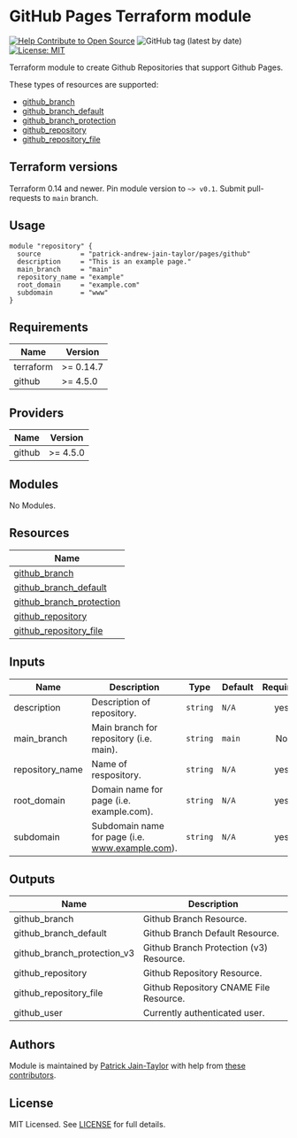 # GitHub Pages Terraform module

[![Help Contribute to Open Source](https://www.codetriage.com/patrick-andrew-jain-taylor/terraform-github-pages/badges/users.svg)](https://www.codetriage.com/patrick-andrew-jain-taylor/terraform-github-pages)
![GitHub tag (latest by date)](https://img.shields.io/github/v/tag/patrick-andrew-jain-taylor/terraform-github-pages)
[![License: MIT](https://img.shields.io/badge/License-MIT-yellow.svg)](https://opensource.org/licenses/MIT)


Terraform module to create Github Repositories that support Github Pages.

These types of resources are supported:

* [github_branch](https://registry.terraform.io/providers/integrations/github/latest/docs/resources/branch)
* [github_branch_default](https://registry.terraform.io/providers/integrations/github/latest/docs/resources/branch_default)
* [github_branch_protection](https://registry.terraform.io/providers/integrations/github/latest/docs/resources/branch_protection_v3)
* [github_repository](https://registry.terraform.io/providers/integrations/github/latest/docs/resources/repository)
* [github_repository_file](https://registry.terraform.io/providers/integrations/github/latest/docs/resources/repository_file)

## Terraform versions

Terraform 0.14 and newer. Pin module version to `~> v0.1`. Submit pull-requests to `main` branch.

## Usage

```hcl
module "repository" {
  source          = "patrick-andrew-jain-taylor/pages/github"
  description     = "This is an example page."
  main_branch     = "main"
  repository_name = "example"
  root_domain     = "example.com"
  subdomain       = "www"
}
```

<!-- BEGINNING OF PRE-COMMIT-TERRAFORM DOCS HOOK -->
## Requirements

| Name | Version |
|------|---------|
| terraform | >= 0.14.7 |
| github | >= 4.5.0 |

## Providers

| Name | Version |
|------|---------|
| github |>= 4.5.0 |

## Modules

No Modules.

## Resources

| Name |
|------|
| [github_branch](https://registry.terraform.io/providers/integrations/github/latest/docs/resources/branch) |
| [github_branch_default](https://registry.terraform.io/providers/integrations/github/latest/docs/resources/branch_default) |
| [github_branch_protection](https://registry.terraform.io/providers/integrations/github/latest/docs/resources/branch_protection_v3) |
| [github_repository](https://registry.terraform.io/providers/integrations/github/latest/docs/resources/repository) |
| [github_repository_file](https://registry.terraform.io/providers/integrations/github/latest/docs/resources/repository_file) |

## Inputs

| Name | Description | Type | Default | Required |
|------|-------------|------|---------|:--------:|
| description | Description of repository. | `string` | `N/A` | yes |
| main\_branch | Main branch for repository (i.e. main). | `string` | `main` | No |
| repository\_name | Name of respository. | `string` | `N/A` | yes |
| root\_domain | Domain name for page (i.e. example.com). | `string` | `N/A` | yes |
| subdomain | Subdomain name for page (i.e. www.example.com). | `string` | `N/A` | yes |

## Outputs

| Name | Description |
|------|-------------|
| github\_branch | Github Branch Resource. |
| github\_branch\_default | Github Branch Default Resource. |
| github\_branch\_protection\_v3 | Github Branch Protection (v3) Resource. |
| github\_repository | Github Repository Resource. |
| github\_repository\_file | Github Repository CNAME File Resource. |
| github\_user | Currently authenticated user. |
<!-- END OF PRE-COMMIT-TERRAFORM DOCS HOOK -->

## Authors

Module is maintained by [Patrick Jain-Taylor](https://github.com/patrick-andrew-jain-taylor) with help from [these contributors](https://github.com/patrick-andrew-jain-taylor/terraform-github-pages/graphs/contributors).

## License

MIT Licensed. See [LICENSE](LICENSE) for full details.
